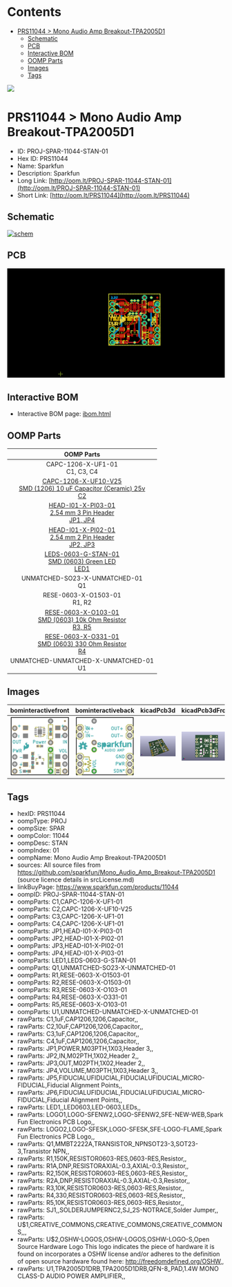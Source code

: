 



Contents
========

* [PRS11044 > Mono Audio Amp Breakout-TPA2005D1](#prs11044--mono-audio-amp-breakout-tpa2005d1)
	* [Schematic](#schematic)
	* [PCB](#pcb)
	* [Interactive BOM](#interactive-bom)
	* [OOMP Parts](#oomp-parts)
	* [Images](#images)
	* [Tags](#tags)
  
![][im]
# PRS11044 > Mono Audio Amp Breakout-TPA2005D1

- ID: PROJ-SPAR-11044-STAN-01
- Hex ID: PRS11044
- Name: Sparkfun
- Description: Sparkfun
- Long Link: [http://oom.lt/PROJ-SPAR-11044-STAN-01](http://oom.lt/PROJ-SPAR-11044-STAN-01)
- Short Link: [http://oom.lt/PRS11044](http://oom.lt/PRS11044)

## Schematic
  
[![schem](eagleSchemImage.png)](eagleSchemImage.png)
## PCB
  
[![pcb](eagleImage.png)](eagleImage.png)
## Interactive BOM

- Interactive BOM page: [ibom.html](https://htmlpreview.github.io/?https://github.com/oomlout/oomlout_OOMP_projects/blob/main/PROJ-SPAR-11044-STAN-01/kicad/bom/ibom.html)

## OOMP Parts
  

|OOMP Parts|
| :---: |
|CAPC-1206-X-UF1-01<BR>C1, C3, C4|
|[CAPC-1206-X-UF10-V25<br> SMD (1206) 10 uF Capacitor (Ceramic) 25v<br> C2](https://github.com/oomlout/oomlout_OOMP_parts/tree/main/CAPC-1206-X-UF10-V25/)|
|[HEAD-I01-X-PI03-01<br> 2.54 mm 3 Pin Header<br> JP1, JP4](https://github.com/oomlout/oomlout_OOMP_parts/tree/main/HEAD-I01-X-PI03-01/)|
|[HEAD-I01-X-PI02-01<br> 2.54 mm 2 Pin Header<br> JP2, JP3](https://github.com/oomlout/oomlout_OOMP_parts/tree/main/HEAD-I01-X-PI02-01/)|
|[LEDS-0603-G-STAN-01<br> SMD (0603) Green LED<br> LED1](https://github.com/oomlout/oomlout_OOMP_parts/tree/main/LEDS-0603-G-STAN-01/)|
|UNMATCHED-SO23-X-UNMATCHED-01<BR>Q1|
|RESE-0603-X-O1503-01<BR>R1, R2|
|[RESE-0603-X-O103-01<br> SMD (0603) 10k Ohm Resistor<br> R3, R5](https://github.com/oomlout/oomlout_OOMP_parts/tree/main/RESE-0603-X-O103-01/)|
|[RESE-0603-X-O331-01<br> SMD (0603) 330 Ohm Resistor<br> R4](https://github.com/oomlout/oomlout_OOMP_parts/tree/main/RESE-0603-X-O331-01/)|
|UNMATCHED-UNMATCHED-X-UNMATCHED-01<BR>U1|

## Images
  
  

|bominteractivefront|bominteractiveback|kicadPcb3d|kicadPcb3dFront|kicadPcb3dBack|eagleImage|eagleSchemImage|
| :---: | :---: | :---: | :---: | :---: | :---: | :---: |
|[![bominteractivefront](bomFront_140.png)](bomFront.png)|[![bominteractiveback](bomBack_140.png)](bomBack.png)|[![kicadPcb3d](kicadPcb3d_140.png)](kicadPcb3d.png)|[![kicadPcb3dFront](kicadPcb3dFront_140.png)](kicadPcb3dFront.png)|[![kicadPcb3dBack](kicadPcb3dBack_140.png)](kicadPcb3dBack.png)|[![eagleImage](eagleImage_140.png)](eagleImage.png)|[![eagleSchemImage](eagleSchemImage_140.png)](eagleSchemImage.png)|

## Tags

- hexID: PRS11044
- oompType: PROJ
- oompSize: SPAR
- oompColor: 11044
- oompDesc: STAN
- oompIndex: 01
- oompName: Mono Audio Amp Breakout-TPA2005D1
- sources: All source files from https://github.com/sparkfun/Mono_Audio_Amp_Breakout-TPA2005D1 (source licence details in srcLicense.md)
- linkBuyPage: https://www.sparkfun.com/products/11044
- oompID: PROJ-SPAR-11044-STAN-01
- oompParts: C1,CAPC-1206-X-UF1-01
- oompParts: C2,CAPC-1206-X-UF10-V25
- oompParts: C3,CAPC-1206-X-UF1-01
- oompParts: C4,CAPC-1206-X-UF1-01
- oompParts: JP1,HEAD-I01-X-PI03-01
- oompParts: JP2,HEAD-I01-X-PI02-01
- oompParts: JP3,HEAD-I01-X-PI02-01
- oompParts: JP4,HEAD-I01-X-PI03-01
- oompParts: LED1,LEDS-0603-G-STAN-01
- oompParts: Q1,UNMATCHED-SO23-X-UNMATCHED-01
- oompParts: R1,RESE-0603-X-O1503-01
- oompParts: R2,RESE-0603-X-O1503-01
- oompParts: R3,RESE-0603-X-O103-01
- oompParts: R4,RESE-0603-X-O331-01
- oompParts: R5,RESE-0603-X-O103-01
- oompParts: U1,UNMATCHED-UNMATCHED-X-UNMATCHED-01
- rawParts: C1,1uF,CAP1206,1206,Capacitor,,
- rawParts: C2,10uF,CAP1206,1206,Capacitor,,
- rawParts: C3,1uF,CAP1206,1206,Capacitor,,
- rawParts: C4,1uF,CAP1206,1206,Capacitor,,
- rawParts: JP1,POWER,M03PTH,1X03,Header 3,,
- rawParts: JP2,IN,M02PTH,1X02,Header 2,,
- rawParts: JP3,OUT,M02PTH,1X02,Header 2,,
- rawParts: JP4,VOLUME,M03PTH,1X03,Header 3,,
- rawParts: JP5,FIDUCIALUFIDUCIAL,FIDUCIALUFIDUCIAL,MICRO-FIDUCIAL,Fiducial Alignment Points,,
- rawParts: JP6,FIDUCIALUFIDUCIAL,FIDUCIALUFIDUCIAL,MICRO-FIDUCIAL,Fiducial Alignment Points,,
- rawParts: LED1,,LED0603,LED-0603,LEDs,,
- rawParts: LOGO1,LOGO-SFENW2,LOGO-SFENW2,SFE-NEW-WEB,Spark Fun Electronics PCB Logo,,
- rawParts: LOGO2,LOGO-SFESK,LOGO-SFESK,SFE-LOGO-FLAME,Spark Fun Electronics PCB Logo,,
- rawParts: Q1,MMBT2222A,TRANSISTOR_NPNSOT23-3,SOT23-3,Transistor NPN,,
- rawParts: R1,150K,RESISTOR0603-RES,0603-RES,Resistor,,
- rawParts: R1A,DNP,RESISTORAXIAL-0.3,AXIAL-0.3,Resistor,,
- rawParts: R2,150K,RESISTOR0603-RES,0603-RES,Resistor,,
- rawParts: R2A,DNP,RESISTORAXIAL-0.3,AXIAL-0.3,Resistor,,
- rawParts: R3,10K,RESISTOR0603-RES,0603-RES,Resistor,,
- rawParts: R4,330,RESISTOR0603-RES,0603-RES,Resistor,,
- rawParts: R5,10K,RESISTOR0603-RES,0603-RES,Resistor,,
- rawParts: SJ1,,SOLDERJUMPERNC2,SJ_2S-NOTRACE,Solder Jumper,,
- rawParts: U$1,CREATIVE_COMMONS,CREATIVE_COMMONS,CREATIVE_COMMONS,,,
- rawParts: U$2,OSHW-LOGOS,OSHW-LOGOS,OSHW-LOGO-S,Open Source Hardware Logo This logo indicates the piece of hardware it is found on incorporates a OSHW license and/or adheres to the definition of open source hardware found here: http://freedomdefined.org/OSHW,,
- rawParts: U1,TPA2005D1DRB,TPA2005D1DRB,QFN-8_PAD,1.4W MONO CLASS-D AUDIO POWER AMPLIFIER,,



[im]: kicadPcb3d_450.png

